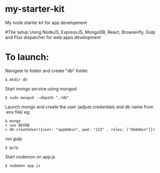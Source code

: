# my-starter-kit
My node starter kit for app development

#The setup
Using NodeJS, ExpressJS, MongoDB, React, Browserify, Gulp and Flux dispatcher for web apps development

# To launch:
Navigate to folder and create "db" folder.
```
$ mkdir db
```

Start mongo service using mongod
```
$ sudo mongod --dbpath "./db"
```

Launch mongo and create the user (adjust credentials and db name from .env file)
eg: 
```
$ mongo
> use DEVDB
> db.createUser({user: "appAdmin", pwd: "123" , roles: ["dbAdmin"]})
```

run gulp
```
$ gulp
```

Start nodemon on app.js  
```
$ nodemon app.js
```
